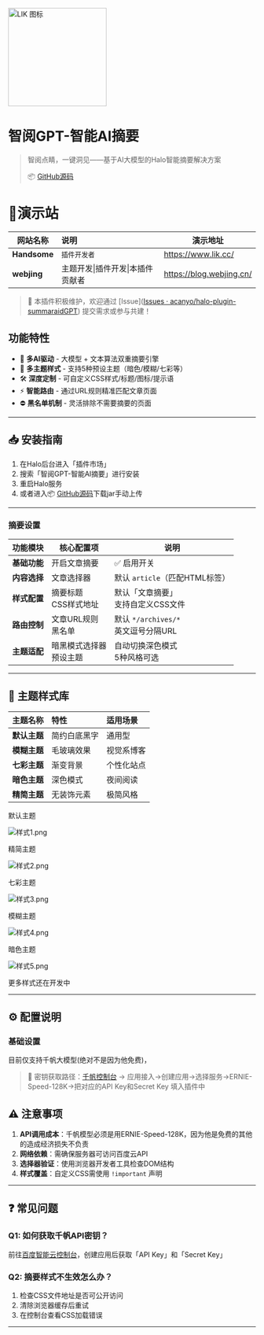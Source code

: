 <img src="https://www.lik.cc/upload/icon.svg" 
     style="width: 200px;  
            height: auto;      
            margin: 0 px;   
            vertical-align: text-bottom;"
     alt="LIK 图标">

# 智阅GPT-智能AI摘要

> 智阅点睛，一键洞见——基于AI大模型的Halo智能摘要解决方案
>
> 📦 [GitHub源码]( https://github.com/acanyo/halo-aipost-summaraidGPT)

# 📍演示站

| 网站名称     | 说明                             | 演示地址                 |
| ------------ | :------------------------------- | ------------------------ |
| **Handsome** | `插件开发者`                     | https://www.lik.cc/      |
| **webjing**  | 主题开发\|插件开发\|本插件贡献者 | https://blog.webjing.cn/ |

> 📌 本插件积极维护，欢迎通过 [Issue]([Issues · acanyo/halo-plugin-summaraidGPT](https://github.com/acanyo/halo-plugin-summaraidGPT/issues)) 提交需求或参与共建！

## 功能特性

- 🚀 **多AI驱动** - 大模型 + 文本算法双重摘要引擎
- 🎨 **多主题样式** - 支持5种预设主题（暗色/模糊/七彩等）
- 🛠️ **深度定制** - 可自定义CSS样式/标题/图标/提示语
- ⚡ **智能路由** - 通过URL规则精准匹配文章页面
- ⛔ **黑名单机制** - 灵活排除不需要摘要的页面

---

## 📥 安装指南
1. 在Halo后台进入「插件市场」
2. 搜索「智阅GPT-智能AI摘要」进行安装
3. 重启Halo服务
4. 或者进入📦 [GitHub源码]( https://github.com/acanyo/halo-aipost-summaraidGPT)下载jar手动上传

---

### 摘要设置
| 功能模块     | 核心配置项                 | 说明                                   |
| ------------ | -------------------------- | -------------------------------------- |
| **基础功能** | 开启文章摘要               | ✅ 启用开关                             |
| **内容选择** | 文章选择器                 | 默认 `article`（匹配HTML标签）         |
| **样式配置** | 摘要标题<br>CSS样式地址    | 默认「文章摘要」<br>支持自定义CSS文件  |
| **路由控制** | 文章URL规则<br>黑名单      | 默认 `*/archives/*`<br>英文逗号分隔URL |
| **主题适配** | 暗黑模式选择器<br>预设主题 | 自动切换深色模式<br>5种风格可选        |

------

## 🎨 主题样式库

| 主题名称     | 特性         | 适用场景   |
| :----------- | :----------- | :--------- |
| **默认主题** | 简约白底黑字 | 通用型     |
| **模糊主题** | 毛玻璃效果   | 视觉系博客 |
| **七彩主题** | 渐变背景     | 个性化站点 |
| **暗色主题** | 深色模式     | 夜间阅读   |
| **精简主题** | 无装饰元素   | 极简风格   |

默认主题

![样式1.png](https://www.lik.cc/upload/image-qpcq.png)

精简主题

![样式2.png](https://www.lik.cc/upload/image-ioaq.png)

七彩主题

![样式3.png](https://www.lik.cc/upload/image-cpfp.png)

模糊主题

![样式4.png](https://www.lik.cc/upload/image-kgge.png)

暗色主题

![样式5.png](https://www.lik.cc/upload/image-nrur.png)

更多样式还在开发中

------

## ⚙️ 配置说明

### 基础设置

目前仅支持千帆大模型(绝对不是因为他免费)，

> 🔑 密钥获取路径：[千帆控制台](https://console.bce.baidu.com/qianfan/overview) → 应用接入→创建应用→选择服务→ERNIE-Speed-128K→把对应的API Key和Secret Key 填入插件中

## ⚠️ 注意事项

1. **API调用成本**：千帆模型必须是用ERNIE-Speed-128K，因为他是免费的其他的造成经济损失不负责
2. **网络依赖**：需确保服务器可访问百度云API
3. **选择器验证**：使用浏览器开发者工具检查DOM结构
4. **样式覆盖**：自定义CSS需使用 `!important` 声明

------

## ❓ 常见问题

### Q1: 如何获取千帆API密钥？

前往[百度智能云控制台](https://console.bce.baidu.com/qianfan/overview)，创建应用后获取「API Key」和「Secret Key」

### Q2: 摘要样式不生效怎么办？

1. 检查CSS文件地址是否可公开访问
2. 清除浏览器缓存后重试
3. 在控制台查看CSS加载错误

------

